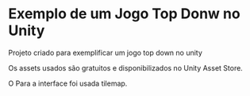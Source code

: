 # Exemplo de um Jogo Top Donw no Unity
<p align="justify"> Projeto criado para exemplificar um jogo top down no unity </p>
<p>Os assets usados são gratuitos e disponibilizados no Unity Asset Store.  </p>
<p>O Para a interface foi usada tilemap.  </p>

